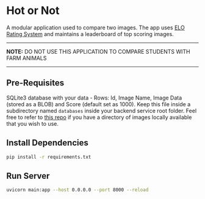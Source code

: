 # Hot or Not
A modular application used to compare two images. The app uses [ELO Rating System](https://en.wikipedia.org/wiki/Elo_rating_system) and maintains a leaderboard of top scoring images. 

---

**NOTE:**
DO NOT USE THIS APPLICATION TO COMPARE STUDENTS WITH FARM ANIMALS

---
## Pre-Requisites
SQLite3 database with your data - Rows: Id, Image Name, Image Data (stored as a BLOB) and Score (default set as 1000). Keep this file inside a subdirectory named `databases` inside your backend service root folder. Feel free to refer to [this repo](https://github.com/Aaryamann171/hot_or_not-misc) if you have a directory of images locally available that you wish to use.

## Install Dependencies
```bash
pip install -r requirements.txt
```

## Run Server
```bash
uvicorn main:app --host 0.0.0.0 --port 8000 --reload
```